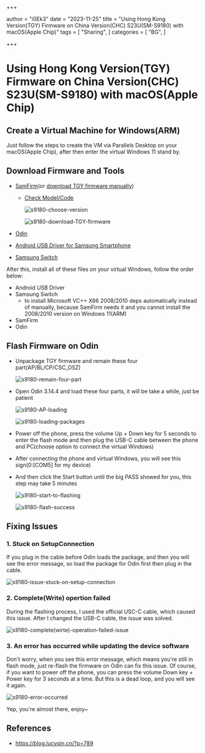 +++

author = "i0Ek3"
date = "2023-11-25"
title = "Using Hong Kong Version(TGY) Firmware on China Version(CHC) S23U(SM-S9180) with macOS(Apple Chip)" 
tags = [
    "Sharing",
]
categories = [
    "BG",
]

+++

# Using Hong Kong Version(TGY) Firmware on China Version(CHC) S23U(SM-S9180) with macOS(Apple Chip)

## Create a Virtual Machine for Windows(ARM)

Just follow the steps to create the VM via Parallels Desktop on your macOS(Apple Chip), after then enter the virtual Windows 11 stand by.

## Download Firmware and Tools

- [SamFirm](https://samfirmtool.com)(or [download TGY firmware manually](https://samfw.com/firmware/SM-S9180))
  - [Check Model/Code](https://www.sxrom.com)
  
    ![s9180-choose-version](https://cdn.statically.io/gh/i0Ek3/apichost@main/20231125/s9180-choose-version.6ua0eculvjpc.jpg)
  
    ![s9180-download-TGY-firmware](https://cdn.statically.io/gh/i0Ek3/apichost@main/20231125/s9180-download-TGY-firmware.8sz078ad1fc.jpg)
  
- [Odin](https://odindownloader.com)

- [Android USB Driver for Samsung Smartphone](https://developer.samsung.com/android-usb-driver)

- [Samsung Switch](https://www.samsung.com/global/download/)

After this, install all of these files on your virtual Windows, follow the order below:

- Android USB Driver
- Samsung Switch
  - to install Microsoft VC++ X86 2008/2010 deps automatically instead of manually, because SamFirm needs it and you cannot install the 2008/2010 version on Windows 11(ARM)
- SamFirm
- Odin

## Flash Firmware on Odin

- Unpackage TGY firmware and remain these four part(AP/BL/CP/CSC_OSZ)
  
  ![s9180-remain-four-part](https://cdn.statically.io/gh/i0Ek3/apichost@main/20231125/s9180-remain-four-part.73cf3cm28neo.jpg)
- Open Odin 3.14.4 and load these four parts, it will be take a while, just be patient
  
  ![s9180-AP-loading](https://cdn.statically.io/gh/i0Ek3/apichost@main/20231125/s9180-AP-loading.780sjc5xbnuo.jpg)

  ![s9180-loading-packages](https://cdn.statically.io/gh/i0Ek3/apichost@main/20231125/s9180-loading-packages.5dsom5r4nw5c.jpg)
  
- Power off the phone, press the volume Up + Down key for 5 seconds to enter the flash mode and then plug the USB-C cable between the phone and PC(choose option to connect the virtual Windows)

- After connecting the phone and virtual Windows, you will see this sign(0:[COM5] for my device)
- And then click the Start button until the big PASS showed for you, this step may take 5 minutes
  
  ![s9180-start-to-flashing](https://cdn.statically.io/gh/i0Ek3/apichost@main/20231125/s9180-start-to-flashing.3jqkx5h29q2o.jpg)
  
  ![s9180-flash-success](https://cdn.statically.io/gh/i0Ek3/apichost@main/20231125/s9180-flash-success.6w27jni0gqkg.jpg)

## Fixing Issues

### 1. Stuck on SetupConnection

If you plug in the cable before Odin loads the package, and then you will see the error message, so load the package for Odin first then plug in the cable.

![s9180-issue-stuck-on-setup-connection](https://cdn.statically.io/gh/i0Ek3/apichost@main/20231125/s9180-issue-stuck-on-setup-connection.fyjy9bn6em0.jpg)

### 2. Complete(Write) opertion failed

During the flashing process, I used the official USC-C cable, which caused this issue. After I changed the USB-C cable, the issue was solved.

![s9180-complete(wirte)-operation-failed-issue](https://cdn.statically.io/gh/i0Ek3/apichost@main/20231125/s9180-complete(wirte)-operation-failed-issue.33kr9i80uwzk.jpg)

### 3. An error has occurred while updating the device software

Don't worry, when you see this error message, which means you're still in flash mode, just re-flash the firmware on Odin can fix this issue. Of course, if you want to power off the phone, you can press the volume Down key + Power key for 3 seconds at a time. But this is a dead loop, and you will see it again.

![s9180-error-occurred](https://cdn.statically.io/gh/i0Ek3/apichost@main/20231125/s9180-error-occurred.1pe515uq2mww.jpg)

Yep, you're almost there, enjoy~

## References

- https://blog.lucyqin.cn/?p=789
